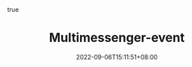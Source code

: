 ---
title: "Multimessenger-event"
date: 2022-09-06T15:11:51+08:00
draft: false
 
description: " "
math: true
---